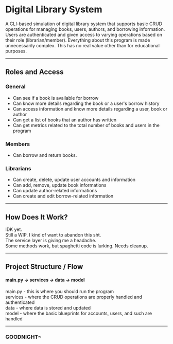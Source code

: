 # Digital Library System

A CLI-based simulation of digital library system that supports basic CRUD operations for managing books, users, authors, and borrowing information. Users are authenticated and given access to varying operations based on their role (librarian/member). Everything about this program is made unnecessarily complex. This has no real value other than for educational purposes.   

---

## Roles and Access  
### General  
- Can see if a book is available for borrow  
- Can know more details regarding the book or a user's borrow history
- Can access information and know more details regarding a user, book or author  
- Can get a list of books that an author has written  
- Can get metrics related to the total number of books and users in the program  

### Members  
- Can borrow and return books.  

### Librarians
- Can create, delete, update user accounts and information  
- Can add, remove, update book informations  
- Can update author-related informations  
- Can create and edit borrow-related information  

---

## How Does It Work?  

IDK yet.  
Still a WIP. I kind of want to abandon this sht.  
The service layer is giving me a headache.  
Some methods work, but spaghetti code is lurking. Needs cleanup.  

---

## Project Structure / Flow  
#### main.py -> services -> data -> model  


main.py - this is where you should run the program  
services - where the CRUD operations are properly handled and authenticated  
data - where data is stored and updated  
model - where the basic blueprints for accounts, users, and such are handled  

---

### GOODNIGHT~
